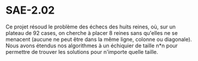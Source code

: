 # SAE-2.02
Ce projet résoud le problème des échecs des huits reines, où, sur un plateau de 92 cases, on cherche à placer 8 reines sans qu'elles ne se menacent (aucune ne peut être dans la même ligne, colonne ou diagonale). Nous avons étendus nos algorithmes à un échiquier de taille n*n pour permettre de trouver les solutions pour n'importe quelle taille.
